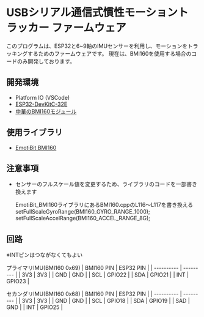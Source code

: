 # USBシリアル通信式慣性モーショントラッカー ファームウェア

このプログラムは、ESP32と6~9軸のIMUセンサーを利用し、モーションをトラッキングするためのファームウェアです。
現在は、BMI160を使用する場合のコードのみ開発しております。

## 開発環境
- Platform IO (VSCode)
- [ESP32-DevKitC-32E](https://akizukidenshi.com/catalog/g/g115673/)
- [中華のBMI160モジュール](https://www.amazon.co.jp/gp/product/B083R3PTJ5/)

## 使用ライブラリ
- [EmotiBit BMI160](https://github.com/EmotiBit/EmotiBit_BMI160)

## 注意事項
- センサーのフルスケール値を変更するため、ライブラリのコードを一部書き換えます
  
	EmotiBit_BMI160ライブラリにあるBMI160.cppのL116～L117を書き換える
  setFullScaleGyroRange(BMI160_GYRO_RANGE_1000);
  setFullScaleAccelRange(BMI160_ACCEL_RANGE_8G);



## 回路

※INTピンはつながなくてもよい

プライマリIMU(BMI160 0x69)
| BMI160 PIN | ESP32 PIN |
| ---------- | --------- |
|     3V3    |    3V3    |
|     GND    |    GND    |
|     SCL    |   GPIO22  |
|     SDA    |   GPIO21  |
|     INT    |   GPIO23  |

セカンダリIMU(BMI160 0x68)
| BMI160 PIN | ESP32 PIN |
| ---------- | --------- |
|     3V3    |    3V3    |
|     GND    |    GND    |
|     SCL    |   GPIO18  |
|     SDA    |   GPIO19  |
|     SAD    |    GND    |
|     INT    |   GPIO25  |
